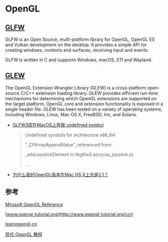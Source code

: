 # OpenGL

## [GLFW](https://www.glfw.org/)

GLFW is an Open Source, multi-platform library for OpenGL, OpenGL ES and Vulkan development on the desktop. It provides
a simple API for creating windows, contexts and surfaces, receiving input and events.

GLFW is written in C and supports Windows, macOS, X11 and Wayland.

## [GLEW](http://glew.sourceforge.net/)

The OpenGL Extension Wrangler Library (GLEW) is a cross-platform open-source C/C++ extension loading library. GLEW
provides efficient run-time mechanisms for determining which OpenGL extensions are supported on the target platform.
OpenGL core and extension functionality is exposed in a single header file. GLEW has been tested on a variety of
operating systems, including Windows, Linux, Mac OS X, FreeBSD, Irix, and Solaris.

* [GLFW3库在MacOS上导致 undefined symbol](https://www.coder.work/article/4061346)

  > Undefined symbols for architecture x86_64:
  >
  > "_CFArrayAppendValue", referenced from:
  >
  > _addJoystickElement in libglfw3.a(cocoa_joystick.o)
  >
  > ...

* [为什么我的OpenGL版本在Mac OS X上总是2.1？](http://duoduokou.com/macos/25478569145399474085.html)

## 参考

[Mirosoft OpenGL Reference](https://docs.microsoft.com/zh-cn/windows/win32/opengl/opengl-reference)

[www.opengl-tutorial.org](http://www.opengl-tutorial.org/cn/)

[learnopengl-cn](https://learnopengl-cn.github.io)

[现代 OpenGL 教程](https://doc.yonyoucloud.com/doc/wiki/project/modern-opengl-tutorial/index.html)
